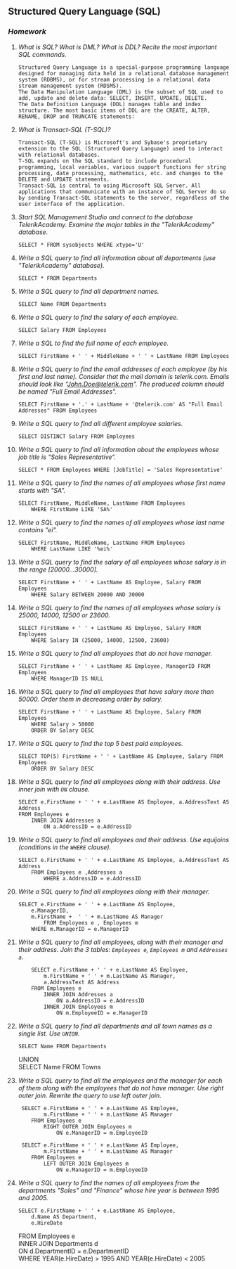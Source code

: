 ## Structured Query Language (SQL)
### _Homework_

1.	_What is SQL? What is DML? What is DDL? Recite the most important SQL commands._   

        Structured Query Language is a special-purpose programming language designed for managing data held in a relational database management system (RDBMS), or for stream processing in a relational data stream management system (RDSMS).   
        The Data Manipulation Language (DML) is the subset of SQL used to add, update and delete data: SELECT, INSERT, UPDATE, DELETE.   
        The Data Definition Language (DDL) manages table and index structure. The most basic items of DDL are the CREATE, ALTER, RENAME, DROP and TRUNCATE statements:   

2.	_What is Transact-SQL (T-SQL)?_      

        Transact-SQL (T-SQL) is Microsoft's and Sybase's proprietary extension to the SQL (Structured Query Language) used to interact with relational databases.   
        T-SQL expands on the SQL standard to include procedural programming, local variables, various support functions for string processing, date processing, mathematics, etc. and changes to the DELETE and UPDATE statements.   
        Transact-SQL is central to using Microsoft SQL Server. All applications that communicate with an instance of SQL Server do so by sending Transact-SQL statements to the server, regardless of the user interface of the application.   

3.	_Start SQL Management Studio and connect to the database TelerikAcademy. Examine the major tables in the "TelerikAcademy" database._      
        
        SELECT * FROM sysobjects WHERE xtype='U'    

4.	_Write a SQL query to find all information about all departments (use "TelerikAcademy" database)._      
        
        SELECT * FROM Departments   
 
5.	_Write a SQL query to find all department names._      
        
        SELECT Name FROM Departments   

6.	_Write a SQL query to find the salary of each employee._      
        
        SELECT Salary FROM Employees   

7.	_Write a SQL to find the full name of each employee._      
        
        SELECT FirstName + ' ' + MiddleName + ' ' + LastName FROM Employees 

8.	_Write a SQL query to find the email addresses of each employee (by his first and last name). Consider that the mail domain is telerik.com. Emails should look like “John.Doe@telerik.com". The produced column should be named "Full Email Addresses"._      
          
        SELECT FirstName + '.' + LastName + '@telerik.com' AS "Full Email Addresses" FROM Employees   
 
9.	_Write a SQL query to find all different employee salaries._      
          
        SELECT DISTINCT Salary FROM Employees   

10.	_Write a SQL query to find all information about the employees whose job title is “Sales Representative“._      
          
        SELECT * FROM Employees WHERE [JobTitle] = 'Sales Representative'   
   
11.	_Write a SQL query to find the names of all employees whose first name starts with "SA"._      
         
        SELECT FirstName, MiddleName, LastName FROM Employees    
            WHERE FirstName LIKE 'SA%'    

12.	_Write a SQL query to find the names of all employees whose last name contains "ei"._      
 
        SELECT FirstName, MiddleName, LastName FROM Employees    
            WHERE LastName LIKE '%ei%'    
 
13.	_Write a SQL query to find the salary of all employees whose salary is in the range [20000…30000]._      
 
        SELECT FirstName + ' ' + LastName AS Employee, Salary FROM Employees    
            WHERE Salary BETWEEN 20000 AND 30000   
  
14.	_Write a SQL query to find the names of all employees whose salary is 25000, 14000, 12500 or 23600._      
        
        SELECT FirstName + ' ' + LastName AS Employee, Salary FROM Employees    
            WHERE Salary IN (25000, 14000, 12500, 23600)   

15.	_Write a SQL query to find all employees that do not have manager._      
         
        SELECT FirstName + ' ' + LastName AS Employee, ManagerID FROM Employees    
            WHERE ManagerID IS NULL   

16.	_Write a SQL query to find all employees that have salary more than 50000. Order them in decreasing order by salary._   
        
        SELECT FirstName + ' ' + LastName AS Employee, Salary FROM Employees    
            WHERE Salary > 50000   
            ORDER BY Salary DESC   

17. _Write a SQL query to find the top 5 best paid employees._   
        
        SELECT TOP(5) FirstName + ' ' + LastName AS Employee, Salary FROM Employees    
            ORDER BY Salary DESC    

18.	_Write a SQL query to find all employees along with their address. Use inner join with `ON` clause._   
        
        SELECT e.FirstName + ' ' + e.LastName AS Employee, a.AddressText AS Address   
        FROM Employees e     
            INNER JOIN Addresses a     
                ON a.AddressID = e.AddressID   

19.	_Write a SQL query to find all employees and their address. Use equijoins (conditions in the `WHERE` clause)._   
        
        SELECT e.FirstName + ' ' + e.LastName AS Employee, a.AddressText AS Address   
            FROM Employees e ,Addresses a   
                WHERE a.AddressID = e.AddressID   

20. _Write a SQL query to find all employees along with their manager._   
        
        SELECT e.FirstName + ' ' + e.LastName AS Employee,    
			e.ManagerID,   
			m.FirstName +  ' ' + m.LastName AS Manager   
                FROM Employees e , Employees m   
			WHERE m.ManagerID = e.ManagerID   

21.	_Write a SQL query to find all employees, along with their manager and their address. Join the 3 tables: `Employees e`, `Employees m` and `Addresses a`._   
        
            SELECT e.FirstName + ' ' + e.LastName AS Employee,    
				m.FirstName + ' ' + m.LastName AS Manager,   
				a.AddressText AS Address	   			
		    FROM Employees e   
				INNER JOIN Addresses a   
					ON a.AddressID = e.AddressID   
				INNER JOIN Employees m   
					ON m.EmployeeID = e.ManagerID   

22.	_Write a SQL query to find all departments and all town names as a single list. Use `UNION`._   
        
        SELECT Name FROM Departments   
	UNION   
	SELECT Name FROM Towns   

23.	_Write a SQL query to find all the employees and the manager for each of them along with the employees that do not have manager. Use right outer join. Rewrite the query to use left outer join._   

         SELECT e.FirstName + ' ' + e.LastName AS Employee,   
		        m.FirstName + ' ' + m.LastName AS Manager   
            FROM Employees e   
	            RIGHT OUTER JOIN Employees m   
		            ON e.ManagerID = m.EmployeeID   

         SELECT e.FirstName + ' ' + e.LastName AS Employee,   
		        m.FirstName + ' ' + m.LastName AS Manager   
            FROM Employees e   
	            LEFT OUTER JOIN Employees m   
		            ON e.ManagerID = m.EmployeeID   

24. _Write a SQL query to find the names of all employees from the departments "Sales" and "Finance" whose hire year is between 1995 and 2005._   
        
        SELECT e.FirstName + ' ' + e.LastName AS Employee,   
		    d.Name AS Department,   
		    e.HireDate
    FROM Employees e   
 	    INNER JOIN Departments d   
		    ON d.DepartmentID = e.DepartmentID   
	WHERE YEAR(e.HireDate) > 1995 AND YEAR(e.HireDate) < 2005   
